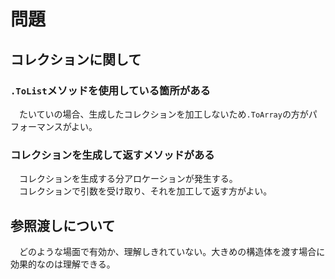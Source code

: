 # 問題

## コレクションに関して

### `.ToList`メソッドを使用している箇所がある

　たいていの場合、生成したコレクションを加工しないため`.ToArray`の方がパフォーマンスがよい。  

### コレクションを生成して返すメソッドがある

　コレクションを生成する分アロケーションが発生する。  
　コレクションで引数を受け取り、それを加工して返す方がよい。  

## 参照渡しについて

　どのような場面で有効か、理解しきれていない。大きめの構造体を渡す場合に効果的なのは理解できる。  
